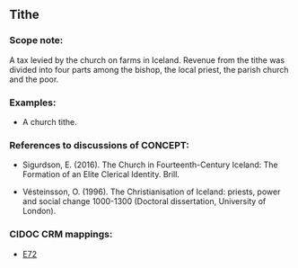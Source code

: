 ## Tithe

###  Scope note:

A tax levied by the church on farms in Iceland. Revenue from the tithe was divided into four parts among the bishop, the local priest, the parish church and the poor.

### Examples:

* A church tithe.

### References to discussions of CONCEPT:

* Sigurdson, E. (2016). The Church in Fourteenth-Century Iceland: The Formation of an Elite Clerical Identity. Brill.

* Vésteinsson, O. (1996). The Christianisation of Iceland: priests, power and social change 1000-1300 (Doctoral dissertation, University of London).

### CIDOC CRM mappings:

* [E72](http://www.cidoc-crm.org/Entity/e72-legal-object/version-6.2.2)

